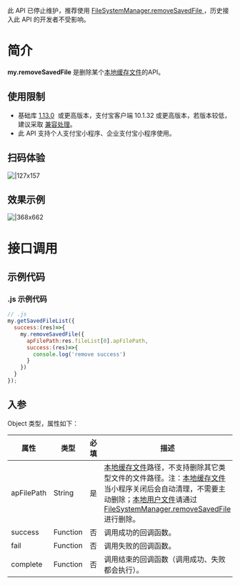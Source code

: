 此 API 已停止维护，推荐使用 [FileSystemManager.removeSavedFile
](https://opendocs.alipay.com/mini/api/0229pv)，历史接入此 API 的开发者不受影响。

# 简介
**my.removeSavedFile** 是删除某个[本地缓存文件](https://opendocs.alipay.com/mini/03dt4s#%E6%9C%AC%E5%9C%B0%E7%BC%93%E5%AD%98%E6%96%87%E4%BB%B6)的API。

## 使用限制

- 基础库 [1.13.0](https://opendocs.alipay.com/mini/framework/lib)  或更高版本，支付宝客户端 10.1.32 或更高版本，若版本较低，建议采取 [兼容处理](/mini/framework/compatibility)。
- 此 API 支持个人支付宝小程序、企业支付宝小程序使用。

## 扫码体验
![|127x157](https://gw.alipayobjects.com/zos/skylark-tools/public/files/8a63c0ed49503d906e08dd04b2d2b6b0.jpeg#align=left&display=inline&height=157&margin=%5Bobject%20Object%5D&originHeight=157&originWidth=127&status=done&style=stroke&width=127)

## 效果示例
![|368x662](https://gw.alipayobjects.com/zos/skylark-tools/public/files/79576f79a6de2825d1bc0f199bf5d6e4.gif#align=left&display=inline&height=662&margin=%5Bobject%20Object%5D&originHeight=662&originWidth=368&status=done&style=stroke&width=368)

# 接口调用

## 示例代码

### .js 示例代码
```javascript
// .js
my.getSavedFileList({
  success:(res)=>{
    my.removeSavedFile({
      apFilePath:res.fileList[0].apFilePath,
      success:(res)=>{
        console.log('remove success')
      }
    })
  }
});
```

## 入参
Object 类型，属性如下：

| **属性** | **类型** | **必填** | **描述** |
| --- | --- | --- | --- |
| apFilePath | String | 是 | [本地缓存文件](https://opendocs.alipay.com/mini/03dt4s#%E6%9C%AC%E5%9C%B0%E7%BC%93%E5%AD%98%E6%96%87%E4%BB%B6)路径，不支持删除其它类型文件的文件路径。注：[本地缓存文件](https://opendocs.alipay.com/mini/03dt4s#%E6%9C%AC%E5%9C%B0%E4%B8%B4%E6%97%B6%E6%96%87%E4%BB%B6)当小程序关闭后会自动清理，不需要主动删除；[本地用户文件](https://opendocs.alipay.com/mini/03dt4s#%E6%9C%AC%E5%9C%B0%E7%94%A8%E6%88%B7%E6%96%87%E4%BB%B6)请通过[FileSystemManager.removeSavedFile](https://opendocs.alipay.com/mini/api/0229pv)进行删除。 |
| success | Function | 否 | 调用成功的回调函数。 |
| fail | Function | 否 | 调用失败的回调函数。 |
| complete | Function | 否 | 调用结束的回调函数（调用成功、失败都会执行）。 |

